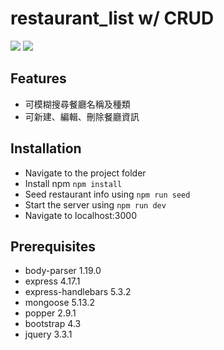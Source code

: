 # restaurant_list w/ CRUD

![](https://i.imgur.com/8wkZHTp.jpg)
![](https://i.imgur.com/oDtoWEV.jpg)

## Features

- 可模糊搜尋餐廳名稱及種類
- 可新建、編輯、刪除餐廳資訊

## Installation

- Navigate to the project folder
- Install npm `npm install`
- Seed restaurant info using `npm run seed`
- Start the server using `npm run dev`
- Navigate to localhost:3000

## Prerequisites

- body-parser 1.19.0
- express 4.17.1
- express-handlebars 5.3.2
- mongoose 5.13.2
- popper 2.9.1
- bootstrap 4.3
- jquery 3.3.1

